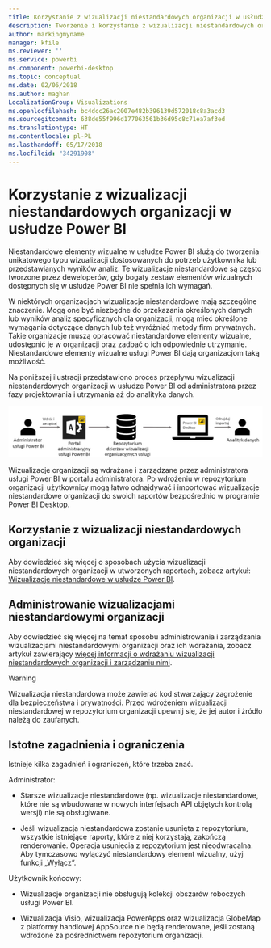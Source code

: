 ```yaml
---
title: Korzystanie z wizualizacji niestandardowych organizacji w usłudze Power BI
description: Tworzenie i korzystanie z wizualizacji niestandardowych organizacji oraz zarządzanie nimi w usłudze Power BI
author: markingmyname
manager: kfile
ms.reviewer: ''
ms.service: powerbi
ms.component: powerbi-desktop
ms.topic: conceptual
ms.date: 02/06/2018
ms.author: maghan
LocalizationGroup: Visualizations
ms.openlocfilehash: bc4dcc26ac2007e482b396139d572018c8a3acd3
ms.sourcegitcommit: 638de55f996d177063561b36d95c8c71ea7af3ed
ms.translationtype: HT
ms.contentlocale: pl-PL
ms.lasthandoff: 05/17/2018
ms.locfileid: "34291908"
---
```

# <a name="using-organization-custom-visuals-in-power-bi"></a>Korzystanie z wizualizacji niestandardowych organizacji w usłudze Power BI

Niestandardowe elementy wizualne w usłudze Power BI służą do tworzenia unikatowego typu wizualizacji dostosowanych do potrzeb użytkownika lub przedstawianych wyników analiz. Te wizualizacje niestandardowe są często tworzone przez deweloperów, gdy bogaty zestaw elementów wizualnych dostępnych się w usłudze Power BI nie spełnia ich wymagań. 

W niektórych organizacjach wizualizacje niestandardowe mają szczególne znaczenie. Mogą one być niezbędne do przekazania określonych danych lub wyników analiz specyficznych dla organizacji, mogą mieć określone wymagania dotyczące danych lub też wyróżniać metody firm prywatnych. Takie organizacje muszą opracować niestandardowe elementy wizualne, udostępnić je w organizacji oraz zadbać o ich odpowiednie utrzymanie. Niestandardowe elementy wizualne usługi Power BI dają organizacjom taką możliwość.

Na poniższej ilustracji przedstawiono proces przepływu wizualizacji niestandardowych organizacji w usłudze Power BI od administratora przez fazy projektowania i utrzymania aż do analityka danych.

![](media/power-bi-custom-visuals-organizational/custom-visual-org-01.jpg)

Wizualizacje organizacji są wdrażane i zarządzane przez administratora usługi Power BI w portalu administratora. Po wdrożeniu w repozytorium organizacji użytkownicy mogą łatwo odnajdywać i importować wizualizacje niestandardowe organizacji do swoich raportów bezpośrednio w programie Power BI Desktop.

## <a name="using-organizational-custom-visuals"></a>Korzystanie z wizualizacji niestandardowych organizacji

Aby dowiedzieć się więcej o sposobach użycia wizualizacji niestandardowych organizacji w utworzonych raportach, zobacz artykuł: [Wizualizacje niestandardowe w usłudze Power BI](power-bi-custom-visuals.md).
 
## <a name="administering-organizational-custom-visuals"></a>Administrowanie wizualizacjami niestandardowymi organizacji

Aby dowiedzieć się więcej na temat sposobu administrowania i zarządzania wizualizacjami niestandardowymi organizacji oraz ich wdrażania, zobacz artykuł zawierający [więcej informacji o wdrażaniu wizualizacji niestandardowych organizacji i zarządzaniu nimi](https://go.microsoft.com/fwlink/?linkid=866790).

> [!WARNING]
> Wizualizacja niestandardowa może zawierać kod stwarzający zagrożenie dla bezpieczeństwa i prywatności. Przed wdrożeniem wizualizacji niestandardowej w repozytorium organizacji upewnij się, że jej autor i źródło należą do zaufanych. 
> 

## <a name="considerations-and-limitations"></a>Istotne zagadnienia i ograniczenia
 
Istnieje kilka zagadnień i ograniczeń, które trzeba znać.
 
Administrator:

* Starsze wizualizacje niestandardowe (np. wizualizacje niestandardowe, które nie są wbudowane w nowych interfejsach API objętych kontrolą wersji) nie są obsługiwane.

* Jeśli wizualizacja niestandardowa zostanie usunięta z repozytorium, wszystkie istniejące raporty, które z niej korzystają, zakończą renderowanie. Operacja usunięcia z repozytorium jest nieodwracalna. Aby tymczasowo wyłączyć niestandardowy element wizualny, użyj funkcji „Wyłącz”.
 
Użytkownik końcowy:

* Wizualizacje organizacji nie obsługują kolekcji obszarów roboczych usługi Power BI.

* Wizualizacja Visio, wizualizacja PowerApps oraz wizualizacja GlobeMap z platformy handlowej AppSource nie będą renderowane, jeśli zostaną wdrożone za pośrednictwem repozytorium organizacji.
